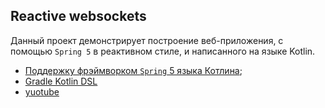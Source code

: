 ## Reactive websockets

Данный проект демонстрирует построение веб-приложения, с помощью `Spring 5` в реактивном стиле, и написанного на языке Kotlin.


* [Поддержку фрэймворком `Spring` 5 языка Котлина](https://spring.io/blog/2017/01/04/introducing-kotlin-support-in-spring-framework-5-0);
* [Gradle Kotlin DSL](https://github.com/gradle/kotlin-dsl)
* [yuotube](https://www.youtube.com/watch?v=GlvyHIqT3K4)